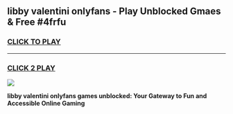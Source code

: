 
## libby valentini onlyfans - Play Unblocked Gmaes & Free #4frfu
<h3>
<a href="https://premium.freeplayer.one?title=libby_valentini_onlyfans&ref=03M">CLICK TO PLAY</a></h3>
<hr>

<h3>
<a href="https://premium.freeplayer.one?title=libby_valentini_onlyfans&ref=03M">CLICK 2 PLAY</a>
  
</h3>

<a href="https://premium.freeplayer.one?title=libby_valentini_onlyfans&ref=03M"><img src="https://clearcache.store/games.png"></a>


**libby valentini onlyfans games unblocked: Your Gateway to Fun and Accessible Online Gaming**
